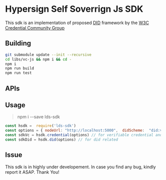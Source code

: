 
# Hypersign Self Soverrign Js SDK

This sdk is an implementation of proposed [DID](https://www.w3.org/TR/did-core/) framework by the [W3C Credential Community Group](https://w3c-ccg.github.io/)

## Building

```sh
git submodule update --init --recursive
cd libs/vc-js && npm i && cd -
npm i 
npm run build
npm run test
```

## APIs




## Usage

> npm i --save lds-sdk


```js
const hsdk =  require('lds-sdk')
const options = { nodeUrl: "http://localhost:5000",  didScheme:  "did:v2:hs"}
const sdkVc = hsdk.credential(options) // for verifiable credential and presentaion realted
const sdkDid = hsdk.did(options) // for did related
```

## Issue

This sdk is in highly under developement. In case you find any bug, kindly report it ASAP. Thank You!



